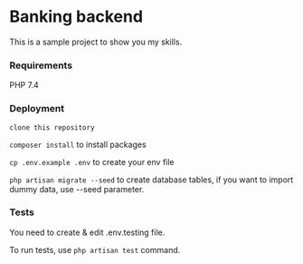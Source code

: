 # Banking backend

<p>This is a sample project to show you my skills.</p>

### Requirements
PHP 7.4

### Deployment
`clone this repository`

`composer install` to install packages

`cp .env.example .env` to create your env file

`php artisan migrate --seed` to create database tables, if you want to import dummy data, use --seed parameter.

### Tests
You need to create & edit .env.testing file.

To run tests, use `php artisan test` command.


